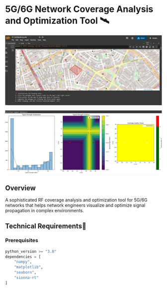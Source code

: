 # 5G/6G Network Coverage Analysis and Optimization Tool 🛰️

![OSP](image1.png)

![EAnalysis](image.png)

## Overview
A sophisticated RF coverage analysis and optimization tool for 5G/6G networks that helps network engineers visualize and optimize signal propagation in complex environments.

## Technical Requirements🔧

### Prerequisites
```python
python_version >= "3.8"
dependencies = [
    "numpy",
    "matplotlib",
    "seaborn",
    "sionna-rt"
]
